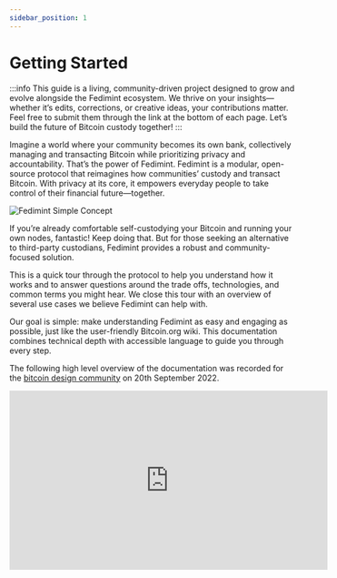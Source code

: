 ```yaml
---
sidebar_position: 1
---
```


# Getting Started

:::info
This guide is a living, community-driven project designed to grow and evolve alongside the Fedimint ecosystem. We thrive on your insights—whether it’s edits, corrections, or creative ideas, your contributions matter. Feel free to submit them through the link at the bottom of each page. Let’s build the future of Bitcoin custody together!
:::

Imagine a world where your community becomes its own bank, collectively managing and transacting Bitcoin while prioritizing privacy and accountability. That’s the power of Fedimint.
Fedimint is a modular, open-source protocol that reimagines how communities’ custody and transact Bitcoin. With privacy at its core, it empowers everyday people to take control of their financial future—together.

<div style={{textAlign: 'center'}}>

![Fedimint Simple Concept](/img/raw-figures/fm-simple-concept-excalidraw.png)

</div>

If you’re already comfortable self-custodying your Bitcoin and running your own nodes, fantastic! Keep doing that. But for those seeking an alternative to third-party custodians, Fedimint provides a robust and community-focused solution.

This is a quick tour through the protocol to help you understand how it works and to answer questions around the trade offs, technologies, and common terms you might hear. We close this tour with an overview of several use cases we believe Fedimint can help with.

Our goal is simple: make understanding Fedimint as easy and engaging as possible, just like the user-friendly Bitcoin.org wiki. This documentation combines technical depth with accessible language to guide you through every step.

The following high level overview of the documentation was recorded for the [bitcoin design community](https://bitcoin.design) on 20th September 2022.

<div style={{textAlign: 'center'}}>

<iframe width="560" height="315" src="https://www.youtube-nocookie.com/embed/G4iclApJL0c?start=42" title="YouTube video player" frameborder="0" allow="accelerometer; autoplay; clipboard-write; encrypted-media; gyroscope; picture-in-picture" allowfullscreen></iframe>

</div>
